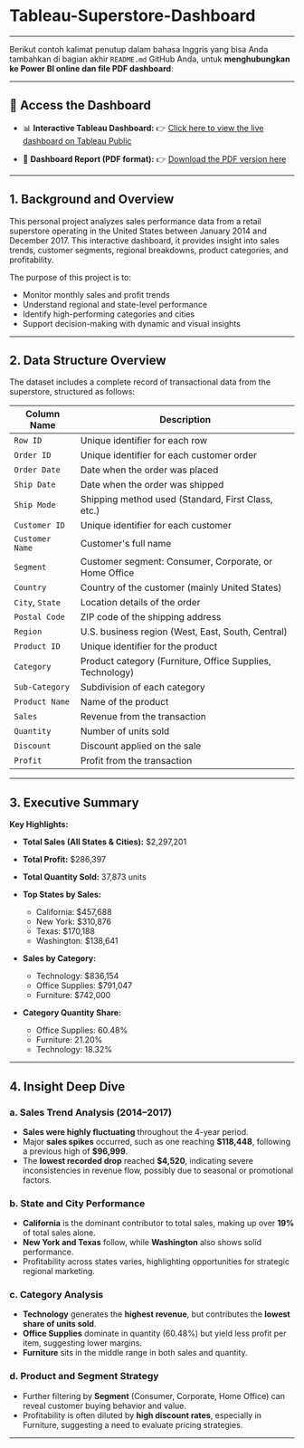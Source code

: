 # Tableau-Superstore-Dashboard

---

Berikut contoh kalimat penutup dalam bahasa Inggris yang bisa Anda tambahkan di bagian akhir `README.md` GitHub Anda, untuk **menghubungkan ke Power BI online dan file PDF dashboard**:

---

## 🔗 Access the Dashboard

* 📊 **Interactive Tableau Dashboard:**
  👉 [Click here to view the live dashboard on Tableau Public](https://public.tableau.com/views/SuperstoreDashboard_17531850841620/SuperstoreDashboard?:language=en-US&:sid=&:redirect=auth&:display_count=n&:origin=viz_share_link)
 
* 📄 **Dashboard Report (PDF format):**
  👉 [Download the PDF version here](Superstore%20Dashboard.pdf.pdf)

---

## 1. Background and Overview

This personal project analyzes sales performance data from a retail superstore operating in the United States between January 2014 and December 2017. This interactive dashboard, it provides insight into sales trends, customer segments, regional breakdowns, product categories, and profitability.

The purpose of this project is to:

* Monitor monthly sales and profit trends
* Understand regional and state-level performance
* Identify high-performing categories and cities
* Support decision-making with dynamic and visual insights

---

## 2. Data Structure Overview

The dataset includes a complete record of transactional data from the superstore, structured as follows:

| Column Name     | Description                                               |
| --------------- | --------------------------------------------------------- |
| `Row ID`        | Unique identifier for each row                            |
| `Order ID`      | Unique identifier for each customer order                 |
| `Order Date`    | Date when the order was placed                            |
| `Ship Date`     | Date when the order was shipped                           |
| `Ship Mode`     | Shipping method used (Standard, First Class, etc.)        |
| `Customer ID`   | Unique identifier for each customer                       |
| `Customer Name` | Customer's full name                                      |
| `Segment`       | Customer segment: Consumer, Corporate, or Home Office     |
| `Country`       | Country of the customer (mainly United States)            |
| `City`, `State` | Location details of the order                             |
| `Postal Code`   | ZIP code of the shipping address                          |
| `Region`        | U.S. business region (West, East, South, Central)         |
| `Product ID`    | Unique identifier for the product                         |
| `Category`      | Product category (Furniture, Office Supplies, Technology) |
| `Sub-Category`  | Subdivision of each category                              |
| `Product Name`  | Name of the product                                       |
| `Sales`         | Revenue from the transaction                              |
| `Quantity`      | Number of units sold                                      |
| `Discount`      | Discount applied on the sale                              |
| `Profit`        | Profit from the transaction                               |

---


## 3. Executive Summary

**Key Highlights:**

* **Total Sales (All States & Cities):** \$2,297,201
* **Total Profit:** \$286,397
* **Total Quantity Sold:** 37,873 units
* **Top States by Sales:**

  * California: \$457,688
  * New York: \$310,876
  * Texas: \$170,188
  * Washington: \$138,641
* **Sales by Category:**

  * Technology: \$836,154
  * Office Supplies: \$791,047
  * Furniture: \$742,000
* **Category Quantity Share:**

  * Office Supplies: 60.48%
  * Furniture: 21.20%
  * Technology: 18.32%

---

## 4. Insight Deep Dive

### a. Sales Trend Analysis (2014–2017)

* **Sales were highly fluctuating** throughout the 4-year period.
* Major **sales spikes** occurred, such as one reaching **\$118,448**, following a previous high of **\$96,999**.
* The **lowest recorded drop** reached **\$4,520**, indicating severe inconsistencies in revenue flow, possibly due to seasonal or promotional factors.

### b. State and City Performance

* **California** is the dominant contributor to total sales, making up over **19%** of total sales alone.
* **New York and Texas** follow, while **Washington** also shows solid performance.
* Profitability across states varies, highlighting opportunities for strategic regional marketing.

### c. Category Analysis

* **Technology** generates the **highest revenue**, but contributes the **lowest share of units sold**.
* **Office Supplies** dominate in quantity (60.48%) but yield less profit per item, suggesting lower margins.
* **Furniture** sits in the middle range in both sales and quantity.

### d. Product and Segment Strategy

* Further filtering by **Segment** (Consumer, Corporate, Home Office) can reveal customer buying behavior and value.
* Profitability is often diluted by **high discount rates**, especially in Furniture, suggesting a need to evaluate pricing strategies.

---
